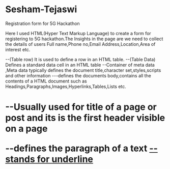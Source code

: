 # Sesham-Tejaswi
Registration form for 5G Hackathon

Here I used HTML(Hyper Text Markup Language) to create a form for registering to 5G hackathon.The Insights in the page are we need to collect the details of users Full name,Phone no,Email Address,Location,Area of interest etc.
<tr>--(Table row)  It is used to define a row in an HTML table.
<td>--(Table Data) Defines a standard data cell in an HTML table
<head>--Container of meta data ,Meta data typically defines the document title,character set,styles,scripts and other information 
<body>---defines the documents body,contains all the contents of a HTML document such as Headings,Paragraphs,Images,Hyperlinks,Tables,Lists etc.
<h1>--Usually used for title of a page or post and its is the first header visible on a page
<p>--defines the paragraph of a text
<u>--stands for underline
<title>--used to define Title of HTML document
<select>--Create a drop down list,it is most pften used in a form to collect user input
<form>--To create a HTML form for user input
<BGCOLOR>--To set a background color in HTML
<img src>--Used to specify the URL of the source image
<table>--Defines a HTML table,contains the elements tr,td and th.
<input type>--Specifies an input field where an user can enter data.
By using the above tags and drop downs we create a HTML page and wrap the extracted data.We can change the background color,font,and add images according to the requirements.
